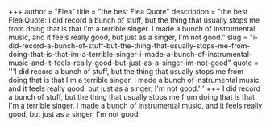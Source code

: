 +++
author = "Flea"
title = "the best Flea Quote"
description = "the best Flea Quote: I did record a bunch of stuff, but the thing that usually stops me from doing that is that I'm a terrible singer. I made a bunch of instrumental music, and it feels really good, but just as a singer, I'm not good."
slug = "i-did-record-a-bunch-of-stuff-but-the-thing-that-usually-stops-me-from-doing-that-is-that-im-a-terrible-singer-i-made-a-bunch-of-instrumental-music-and-it-feels-really-good-but-just-as-a-singer-im-not-good"
quote = '''I did record a bunch of stuff, but the thing that usually stops me from doing that is that I'm a terrible singer. I made a bunch of instrumental music, and it feels really good, but just as a singer, I'm not good.'''
+++
I did record a bunch of stuff, but the thing that usually stops me from doing that is that I'm a terrible singer. I made a bunch of instrumental music, and it feels really good, but just as a singer, I'm not good.
